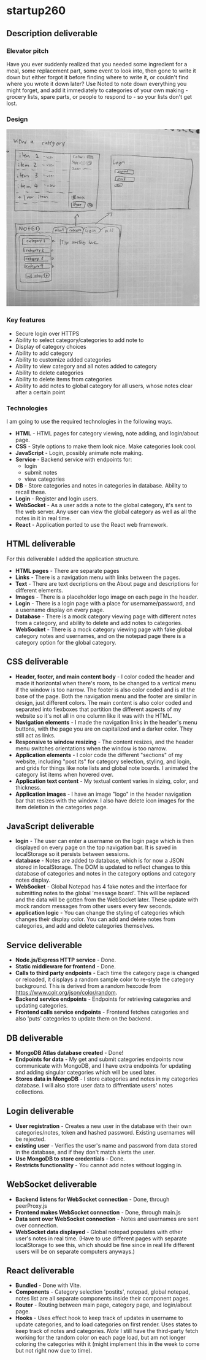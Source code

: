 # startup260
## Description deliverable

### Elevator pitch

Have you ever suddenly realized that you needed some ingredient for a meal, some replacement part, some event to look into, then gone to write it down but either forgot it before finding where to write it, or couldn't find where you wrote it down later? Use Noted to note down everything you might forget, and add it immediately to categories of your own making - grocery lists, spare parts, or people to respond to - so your lists don't get lost.

### Design

![Mock](mockup.jpg)

### Key features

- Secure login over HTTPS
- Ability to select category/categories to add note to
- Display of category choices
- Ability to add category
- Ability to customize added categories
- Ability to view category and all notes added to category
- Ability to delete categories
- Ability to delete items from categories
- Ability to add notes to global category for all users, whose notes clear after a certain point

### Technologies

I am going to use the required technologies in the following ways.

- **HTML** - HTML pages for category viewing, note adding, and login/about page.
- **CSS** - Style options to make them look nice. Make categories look cool.
- **JavaScript** - Login, possibly animate note making.
- **Service** - Backend service with endpoints for:
  - login
  - submit notes
  - view categories
- **DB** - Store categories and notes in categories in database. Ability to recall these.
- **Login** - Register and login users.
- **WebSocket** - As a user adds a note to the global category, it's sent to the web server. Any user can view the global category as well as all the notes in it in real time.
- **React** - Application ported to use the React web framework.

## HTML deliverable

For this deliverable I added the application structure.

- **HTML pages** - There are separate pages
- **Links** - There is a navigation menu with links between the pages.
- **Text** - There are text decriptions on the About page and descriptions for different elements.
- **Images** - There is a placeholder logo image on each page in the header.
- **Login** - There is a login page with a place for username/password, and a username display on every page.
- **Database** - There is a mock category viewing page with different notes from a category, and ability to delete and add notes to categories.
- **WebSocket** - There is a mock category viewing page with fake global category notes and usernames, and on the notepad page there is a category option for the global category.

## CSS deliverable

- **Header, footer, and main content body** - I color coded the header and made it horizontal when there's room, to be changed to a vertical menu if the window is too narrow. The footer is also color coded and is at the base of the page. Both the navigation menu and the footer are similar in design, just different colors. The main content is also color coded and separated into flexboxes that partition the different aspects of my website so it's not all in one column like it was with the HTML.
- **Navigation elements** - I made the navigation links in the header's menu buttons, with the page you are on capitalized and a darker color. They still act as links.
- **Responsive to window resizing** - The content resizes, and the header menu switches orientations when the window is too narrow.
- **Application elements** - I color code the different "sections" of my website, including "post its" for category selection, styling, and login, and grids for things like note lists and global note boards. I animated the category list items when hovered over.
- **Application text content** - My textual content varies in sizing, color, and thickness.
- **Application images** - I have an image "logo" in the header navigation bar that resizes with the window. I also have delete icon images for the item deletion in the categories page.


## JavaScript deliverable

- **login** - The user can enter a username on the login page which is then displayed on every page on the top navigation bar. It is saved in localStorage so it persists between sessions.
- **database** - Notes are added to database, which is for now a JSON stored in localStorage. The DOM is updated to reflect changes to this database of categories and notes in the category options and category notes display.
- **WebSocket** - Global Notepad has 4 fake notes and the interface for submitting notes to the global 'message board'. This will be replaced and the data will be gotten from the WebSocket later. These update with mock random messages from other users every few seconds.
- **application logic** - You can change the styling of categories which changes their display color. You can add and delete notes from categories, and add and delete categories themselves.

## Service deliverable

- **Node.js/Express HTTP service** - Done.
- **Static middleware for frontend** - Done.
- **Calls to third party endpoints** - Each time the category page is changed or reloaded, it displays a random sample color to re-style the category background. This is derived from a random hexcode from https://www.colr.org/json/color/random.
- **Backend service endpoints** - Endpoints for retrieving categories and updating categories.
- **Frontend calls service endpoints** - Frontend fetches categories and also 'puts' categories to update them on the backend.


## DB deliverable

- **MongoDB Atlas database created** - Done! 
- **Endpoints for data** - My get and submit categories endpoints now communicate with MongoDB, and I have extra endpoints for updating and adding singular categories which will be used later.
- **Stores data in MongoDB** - I store categories and notes in my categories database. I will also store user data to diffrentiate users' notes collections.

## Login deliverable

- **User registration** - Creates a new user in the database with their own categories/notes, token and hashed password. Existing usernames will be rejected.
- **existing user** - Verifies the user's name and password from data stored in the database, and if they don't match alerts the user.
- **Use MongoDB to store credentials** - Done.
- **Restricts functionality** - You cannot add notes without logging in.

## WebSocket deliverable

- **Backend listens for WebSocket connection** - Done, through peerProxy.js
- **Frontend makes WebSocket connection** - Done, through main.js
- **Data sent over WebSocket connection** - Notes and usernames are sent over connection.
- **WebSocket data displayed** - Global notepad populates with other user's notes in real time. (Have to use different pages with separate localStorage to see this, which should be fine since in real life different users will be on separate computers anyways.)

## React deliverable

- **Bundled** - Done with Vite.
- **Components** - Category selection 'postits', notepad, global notepad, notes list are all separate components inside their component pages.
- **Router** - Routing between main page, category page, and login/about page.
- **Hooks** - Uses effect hook to keep track of updates in username to update categories, and to load categories on first render. Uses states to keep track of notes and categories.
*Note* I still have the third-party fetch working for the random color on each page load, but am not longer coloring the categories with it (might implement this in the week to come but not right now due to time).
